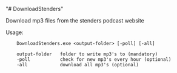 "# DownloadStenders" 

Download mp3 files from the stenders podcast website

Usage:
        

        DownloadStenders.exe <output-folder> [-poll] [-all]

        output-folder   folder to write mp3's to (mandatory)
        -poll           check for new mp3's every hour (optional)
        -all            download all mp3's (optional)

